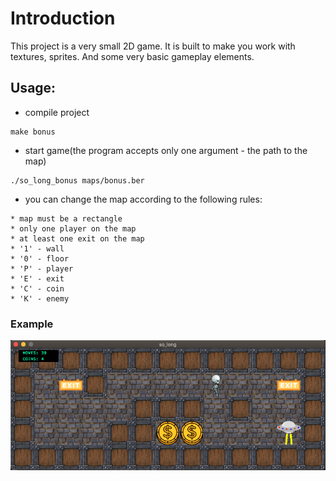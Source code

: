 # Introduction
This project is a very small 2D game. It is built to make you work with textures, sprites. And some very basic gameplay elements.

## Usage:
- compile project
```
make bonus
```
- start game(the program accepts only one argument - the path to the map)
```
./so_long_bonus maps/bonus.ber
```
- you can change the map according to the following rules:
```
* map must be a rectangle
* only one player on the map
* at least one exit on the map
* '1' - wall
* '0' - floor
* 'P' - player
* 'E' - exit
* 'C' - coin
* 'K' - enemy

```
### Example
![so_long](./so_long.png)
